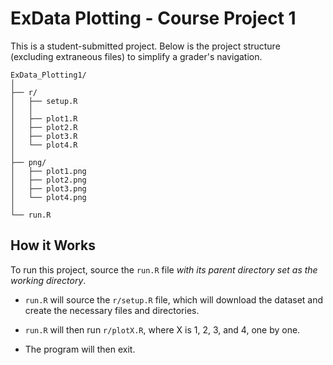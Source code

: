 # ExData Plotting - Course Project 1
This is a student-submitted project. Below is the project structure (excluding extraneous files) to simplify a grader's navigation.

```
ExData_Plotting1/
│
├── r/
│   ├── setup.R
│   │
│   ├── plot1.R
│   ├── plot2.R
│   ├── plot3.R
│   └── plot4.R
│
├── png/
│   ├── plot1.png
│   ├── plot2.png
│   ├── plot3.png
│   └── plot4.png
│
└── run.R
```

## How it Works
To run this project, source the `run.R` file *with its parent directory set as the working directory*.

* `run.R` will source the `r/setup.R` file, which will download the dataset and create the necessary files and directories.

* `run.R` will then run `r/plotX.R`, where X is 1, 2, 3, and 4, one by one.

* The program will then exit.